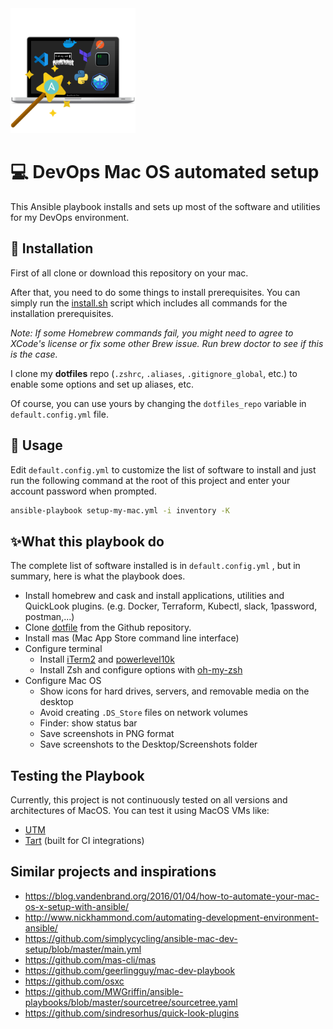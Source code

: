 <img src="mac-devops-setup.png" width="200"  alt="Mac DevOps setup" />

# 💻 DevOps Mac OS automated setup

This Ansible playbook installs and sets up most of the software and utilities for my DevOps environment.

## 🚥 Installation

First of all clone or download this repository on your mac.

After that, you need to do some things to install prerequisites.
You can simply run the [install.sh](install.sh) script which includes all commands for the installation prerequisites.

_Note: If some Homebrew commands fail, you might need to agree to XCode's license or fix some other Brew issue. Run brew doctor to see if this is the case._

I clone my **dotfiles** repo (`.zshrc`, `.aliases`, `.gitignore_global`, etc.) to enable some options and set up aliases, etc.

Of course, you can use yours by changing the `dotfiles_repo` variable in `default.config.yml` file.

## 🚀 Usage

Edit `default.config.yml` to customize the list of software to install
and just run the following command at the root of this project and enter your account password when prompted.

```sh
ansible-playbook setup-my-mac.yml -i inventory -K
```

## ✨What this playbook do

The complete list of software installed is in `default.config.yml` , but in summary, here is what the playbook does.

- Install homebrew and cask and install applications, utilities and QuickLook plugins.
  (e.g. Docker, Terraform, Kubectl, slack, 1password, postman,...)
- Clone [dotfile](https://github.com/DemisR/dotfiles.git) from the Github repository.
- Install mas (Mac App Store command line interface)
- Configure terminal
  - Install [iTerm2](https://iterm2.com/) and [powerlevel10k](https://github.com/romkatv/powerlevel10k)
  - Install Zsh and configure options with [oh-my-zsh](https://ohmyz.sh/)
- Configure Mac OS
  - Show icons for hard drives, servers, and removable media on the desktop
  - Avoid creating `.DS_Store` files on network volumes
  - Finder: show status bar
  - Save screenshots in PNG format
  - Save screenshots to the Desktop/Screenshots folder

## Testing the Playbook

Currently, this project is not continuously tested on all versions and architectures of MacOS.
You can test it using MacOS VMs like:

- [UTM](https://mac.getutm.app)
- [Tart](https://github.com/cirruslabs/tart) (built for CI integrations)

## Similar projects and inspirations

- https://blog.vandenbrand.org/2016/01/04/how-to-automate-your-mac-os-x-setup-with-ansible/
- http://www.nickhammond.com/automating-development-environment-ansible/
- https://github.com/simplycycling/ansible-mac-dev-setup/blob/master/main.yml
- https://github.com/mas-cli/mas
- https://github.com/geerlingguy/mac-dev-playbook
- https://github.com/osxc
- https://github.com/MWGriffin/ansible-playbooks/blob/master/sourcetree/sourcetree.yaml
- https://github.com/sindresorhus/quick-look-plugins
